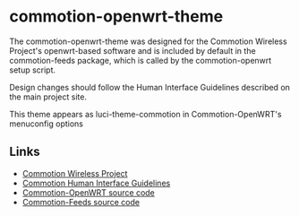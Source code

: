 commotion-openwrt-theme
=======================

The commotion-openwrt-theme was designed for the Commotion Wireless Project's openwrt-based software and is included by default in the commotion-feeds package, which is called by the commotion-openwrt setup script.

Design changes should follow the Human Interface Guidelines described on the main project site.

This theme appears as luci-theme-commotion in Commotion-OpenWRT's menuconfig options

## Links

* <a href="http://commotionwireless.net">Commotion Wireless Project</a>
* <a href="https://commotionwireless.net/docs/hig/introduction">Commotion Human Interface Guidelines</a>
* <a href="https://github.com/opentechinstitute/commotion-openwrt">Commotion-OpenWRT source code</a>
* <a href="https://github.com/opentechinstitute/commotion-feeds">Commotion-Feeds source code</a>
